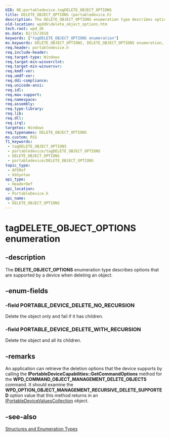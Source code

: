 ```yaml
---
UID: NE:portabledevice.tagDELETE_OBJECT_OPTIONS
title: DELETE_OBJECT_OPTIONS (portabledevice.h)
description: The DELETE_OBJECT_OPTIONS enumeration type describes options that are supported by a device when deleting an object.
old-location: wpddk\delete_object_options.htm
tech.root: wpd_dk
ms.date: 02/15/2018
keywords: ["tagDELETE_OBJECT_OPTIONS enumeration"]
ms.keywords: DELETE_OBJECT_OPTIONS, DELETE_OBJECT_OPTIONS enumeration, PORTABLE_DEVICE_DELETE_NO_RECURSION, PORTABLE_DEVICE_DELETE_WITH_RECURSION, enumeration, portabledevice/DELETE_OBJECT_OPTIONS, portabledevice/PORTABLE_DEVICE_DELETE_NO_RECURSION, portabledevice/PORTABLE_DEVICE_DELETE_WITH_RECURSION, tagDELETE_OBJECT_OPTIONS, wpddk.delete_object_options
req.header: portabledevice.h
req.include-header: 
req.target-type: Windows
req.target-min-winverclnt: 
req.target-min-winversvr: 
req.kmdf-ver: 
req.umdf-ver: 
req.ddi-compliance: 
req.unicode-ansi: 
req.idl: 
req.max-support: 
req.namespace: 
req.assembly: 
req.type-library: 
req.lib: 
req.dll: 
req.irql: 
targetos: Windows
req.typenames: DELETE_OBJECT_OPTIONS
ms.custom: RS5
f1_keywords:
 - tagDELETE_OBJECT_OPTIONS
 - portabledevice/tagDELETE_OBJECT_OPTIONS
 - DELETE_OBJECT_OPTIONS
 - portabledevice/DELETE_OBJECT_OPTIONS
topic_type:
 - APIRef
 - kbSyntax
api_type:
 - HeaderDef
api_location:
 - PortableDevice.h
api_name:
 - DELETE_OBJECT_OPTIONS
---
```


# tagDELETE_OBJECT_OPTIONS enumeration


## -description

The <b>DELETE_OBJECT_OPTIONS</b> enumeration type describes options that are supported by a device when deleting an object.

## -enum-fields

### -field PORTABLE_DEVICE_DELETE_NO_RECURSION

Delete the object only and fail if it has children.

### -field PORTABLE_DEVICE_DELETE_WITH_RECURSION

Delete the object and all its children.

## -remarks

An application can retrieve the deletion options that the device supports by calling the <b>IPortableDeviceCapabilities::GetCommandOptions</b> method for the <b>WPD_COMMAND_OBJECT_MANAGEMENT_DELETE_OBJECTS</b> command. It should examine the <b>WPD_OPTION_OBJECT_MANAGEMENT_RECURSIVE_DELETE_SUPPORTED</b> option value that this method returns in an <a href="/windows-hardware/drivers/ddi/portabledevicetypes/nn-portabledevicetypes-iportabledevicevaluescollection">IPortableDeviceValuesCollection</a> object.

## -see-also

<a href="/previous-versions/windows/hardware/drivers/ff597672(v=vs.85)">Structures and Enumeration Types</a>
